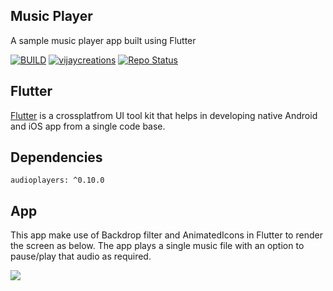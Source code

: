 ## Music Player

A sample music player app built using Flutter

[![BUILD](https://img.shields.io/badge/Build-OK-<COLOR>.svg)](https://github.com/vijayinyoutube/musicapp)  [![vijaycreations](https://img.shields.io/website-up-vijaycreations-green-red/http/cv.lbesson.qc.to.svg)](https://www.youtube.com/channel/UCBC_Z7jla1GSITcqLKAtPxQ) [![Repo Status](https://img.shields.io/badge/RepoStatus-Active-blue.svg)](https://github.com/vijayinyoutube/musicapp)

## Flutter
[Flutter](https://flutter.dev/) is a crossplatfrom UI tool kit that helps in developing native Android and iOS app from a single code base.

## Dependencies
```
audioplayers: ^0.10.0
```

## App

This app make use of Backdrop filter and AnimatedIcons in Flutter to render the screen as below. The app plays a single music file with an option to pause/play that audio as required.

<img src="https://user-images.githubusercontent.com/58719230/89102922-5308f680-d42b-11ea-899f-9f088c050618.png">


